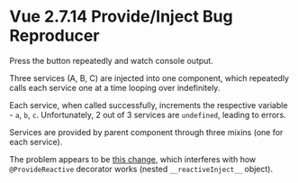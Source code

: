 # Vue 2.7.14 Provide/Inject Bug Reproducer

Press the button repeatedly and watch console output.

Three services (A, B, C) are injected into one component, which repeatedly calls each service one at a time looping over indefinitely.

Each service, when called successfully, increments the respective variable - `a`, `b`, `c`. Unfortunately, 2 out of 3 services are `undefined`, leading to errors.

Services are provided by parent component through three mixins (one for each service).

The problem appears to be [this change](https://github.com/vuejs/vue/commit/d1899caf688de961e63e7a0d56f806fc4a12efd9), which interferes with how `@ProvideReactive` decorator works (nested `__reactiveInject__` object).
